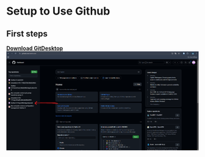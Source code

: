 # Setup to Use Github
## First steps
**[Download GitDesktop](https://desktop.github.com/download/)**
![alt text](image.png)
